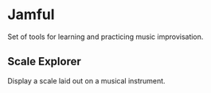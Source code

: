 # Jamful

Set of tools for learning and practicing music improvisation.

## Scale Explorer

Display a scale laid out on a musical instrument.

